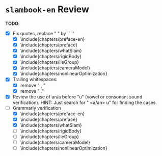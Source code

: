 # `slambook-en` Review

**TODO**:


- [x] Fix quotes, replace " " by `` ''
  - [x] \include{chapters/preface-en}
  - [x] \include{chapters/preface}
  - [x] \include{chapters/whatSlam}
  - [x] \include{chapters/rigidBody}
  - [x] \include{chapters/lieGroup}
  - [x] \include{chapters/cameraModel}
  - [x] \include{chapters/nonlinearOptimization}
- [x] Trailing whitespaces:
  - [x] remove " , "
  - [x] remove " ."
- [x] Review the use of an/a before "u" (vowel or consonant sound verification). HINT: Just search for " <a/an> u" for finding the cases.
- [ ] Grammarly verification
  - [x] \include{chapters/preface-en}
  - [x] \include{chapters/preface}
  - [x] \include{chapters/whatSlam}
  - [ ] \include{chapters/rigidBody}
  - [ ] \include{chapters/lieGroup}
  - [ ] \include{chapters/cameraModel}
  - [ ] \include{chapters/nonlinearOptimization}